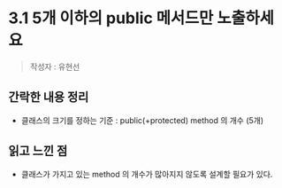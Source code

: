# 3.1 5개 이하의 public 메서드만 노출하세요
> 작성자 : 유현선

## 간락한 내용 정리
- 클래스의 크기를 정하는 기준 : public(+protected) method 의 개수 (5개)

## 읽고 느낀 점 
- 클래스가 가지고 있는 method 의 개수가 많아지지 않도록 설계할 필요가 있다. 